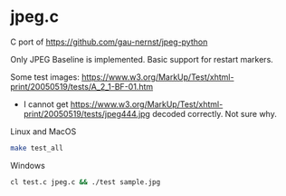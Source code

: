 # jpeg.c

C port of https://github.com/gau-nernst/jpeg-python

Only JPEG Baseline is implemented. Basic support for restart markers.

Some test images: https://www.w3.org/MarkUp/Test/xhtml-print/20050519/tests/A_2_1-BF-01.htm
- I cannot get https://www.w3.org/MarkUp/Test/xhtml-print/20050519/tests/jpeg444.jpg decoded correctly. Not sure why.

Linux and MacOS

```bash
make test_all
```

Windows

```bash
cl test.c jpeg.c && ./test sample.jpg
```
